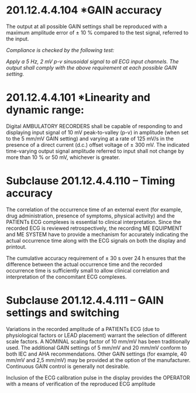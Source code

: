 # 201.12.4.4.104 *GAIN accuracy
The output at all possible GAIN settings shall be reproduced with a maximum amplitude error of ± 10 % compared to the test signal, referred to the input.

*Compliance is checked by the following test:*

*Apply a 5 Hz, 2 mV p-v sinusoidal signal to all ECG input channels. The output shall comply with the above requirement at each possible GAIN setting.*


# 201.12.4.4.101 *Linearity and dynamic range:

Digital AMBULATORY RECORDERS shall be capable of responding to and displaying input signal of 10 mV peak-to-valley (p-v) in amplitude (when set to the 5 mm/mV GAIN setting) and varying at a rate of 125 mV/s in the presence of a direct current (d.c.) offset voltage of ± 300 mV. The indicated time-varying output signal amplitude referred to input shall not change by more than 10 % or 50 mV, whichever is greater.

# Subclause 201.12.4.4.110 – Timing accuracy

The correlation of the occurrence time of an external event (for example, drug administration, presence of symptoms, physical activity) and the PATIENTs ECG complexes is essential to clinical interpretation. Since the recorded ECG is reviewed retrospectively, the recording ME EQUIPMENT and ME SYSTEM have to provide a mechanism for accurately indicating the actual occurrence time along with the ECG signals on both the display and printout.

The cumulative accuracy requirement of ± 30 s over 24 h ensures that the difference between the actual occurrence time and the recorded occurrence time is sufficiently small to allow clinical correlation and interpretation of the concomitant ECG complexes.

# Subclause 201.12.4.4.111 – GAIN settings and switching

Variations in the recorded amplitude of a PATIENTs ECG (due to physiological factors or LEAD placement) warrant the selection of different scale factors. A NOMINAL scaling factor of 10 mm/mV has been traditionally used. The additional GAIN settings of 5 mm/mV and 20 mm/mV conform to both IEC and AHA recommendations. Other GAIN settings (for example, 40 mm/mV and 2,5 mm/mV) may be provided at the option of the manufacturer. Continuous GAIN control is generally not desirable.

Inclusion of the ECG calibration pulse in the display provides the OPERATOR with a means of verification of the reproduced ECG amplitude
